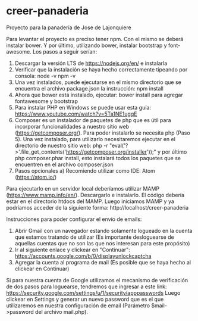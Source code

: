 # creer-panaderia
Proyecto para la panadería de Jose de Lajonquiere

Para levantar el proyecto es preciso tener npm. Con el mismo se deberá instalar bower.
Y por último, utilizando bower, instalar bootstrap y font-awesome. Los pasos a seguir serían:
  1) Descargar la versión LTS de https://nodejs.org/en/ e instalarla
  2) Verificar que la instalación se haya hecho correctamente tipeando por consola: 
        node -v 
        npm -v
  3) Una vez instalados, puede ejecutarse en el mismo directorio que se encuentra el archivo package.json la instrucción: npm install
  4) Ahora que bower está instalado, ejecutar: bower install para agregar fontawesome y bootstrap
  5) Para instalar PHP en Windows se puede usar esta guía: https://www.youtube.com/watch?v=5Ta1NE1ugqE
  6) Composer es un instalador de paquetes de php que es útil para incorporar funcionalidades a nuestro sitio web (https://getcomposer.org/). Para poder instalarlo se necesita php (Paso 5). Una vez instalado, para utilizarlo necesitaremos ejecutar en el directorio de nuestro sitio web: php -r "eval('?>'.file_get_contents('https://getcomposer.org/installer'));" y por último php composer.phar install, esto instalará todos los paquetes que se encuentren en el archivo composer.json
  7) Pasos opcionales
		a) Recomiendo utilizar como IDE: Atom (https://atom.io/)
		

Para ejecutarlo en un servidor local deberíamos utilizar MAMP (https://www.mamp.info/en/). Descargarlo e instalarlo. El código debería estar en el directorio htdocs del MAMP. Luego iniciamos MAMP y ya podríamos acceder de la siguiente forma: http://localhost/creer-panaderia



Instrucciones para poder configurar el envío de emails:
1) Abrir Gmail con un navegador estando solamente logueado en la cuenta que estamos tratando de utilizar (Es importante desloguearse de aquellas cuentas que no son las que nos interesan para este propósito)
2) Ir al siguiente enlace y clickear en "Continuar": https://accounts.google.com/b/0/displayunlockcaptcha
3) Agregar la cuenta al programa de mail (Es posible que se haya hecho al clickear en Continuar)

Si para nuestra cuenta de Google utilizamos el mecanismo de verificación de dos pasos para loguearse, tendremos que ingresar a este link: https://security.google.com/settings/u/1/security/apppasswords
Luego clickear en Settings y generar un nuevo password que es el que utilizaremos en nuestra configuración de email (Parámetro $mail->password del archivo mail.php).